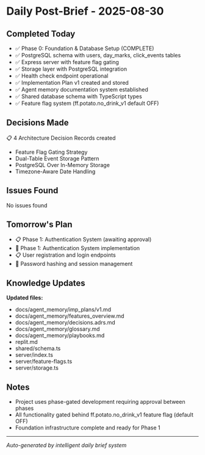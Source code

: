 # Daily Post-Brief - 2025-08-30

## Completed Today
- ✅ Phase 0: Foundation & Database Setup (COMPLETE)
- ✅ PostgreSQL schema with users, day_marks, click_events tables
- ✅ Express server with feature flag gating
- ✅ Storage layer with PostgreSQL integration
- ✅ Health check endpoint operational
- ✅ Implementation Plan v1 created and stored
- ✅ Agent memory documentation system established
- ✅ Shared database schema with TypeScript types
- ✅ Feature flag system (ff.potato.no_drink_v1 default OFF)

## Decisions Made
📋 4 Architecture Decision Records created
  - Feature Flag Gating Strategy
  - Dual-Table Event Storage Pattern
  - PostgreSQL Over In-Memory Storage
  - Timezone-Aware Date Handling

## Issues Found
No issues found

## Tomorrow's Plan
- 📋 Phase 1: Authentication System (awaiting approval)
- 🎯 Phase 1: Authentication System implementation
- 📋 User registration and login endpoints
- 🔐 Password hashing and session management

## Knowledge Updates
**Updated files:**
- docs/agent_memory/imp_plans/v1.md
- docs/agent_memory/features_overview.md
- docs/agent_memory/decisions.adrs.md
- docs/agent_memory/glossary.md
- docs/agent_memory/playbooks.md
- replit.md
- shared/schema.ts
- server/index.ts
- server/feature-flags.ts
- server/storage.ts

## Notes
- Project uses phase-gated development requiring approval between phases
- All functionality gated behind ff.potato.no_drink_v1 feature flag (default OFF)
- Foundation infrastructure complete and ready for Phase 1

---
*Auto-generated by intelligent daily brief system*
